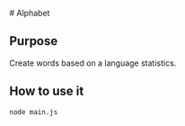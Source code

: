 # Alphabet

## Purpose

Create words based on a language statistics.



## How to use it

```bash
node main.js
```